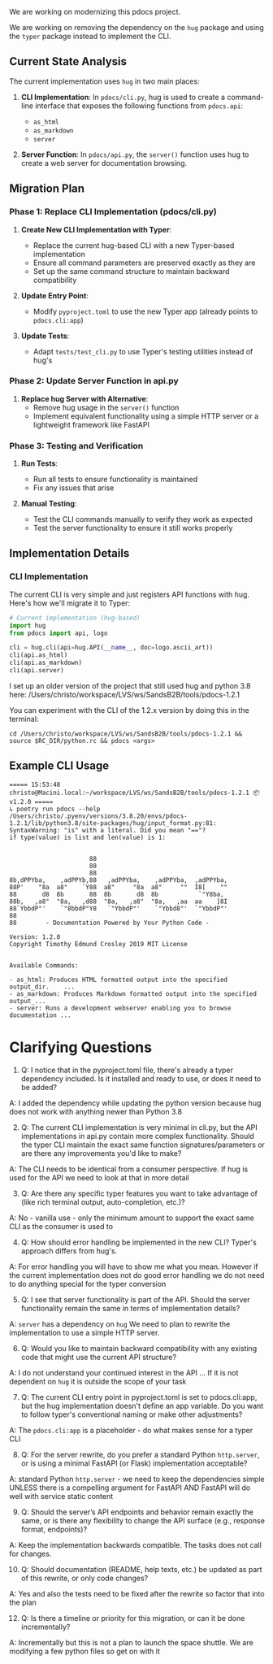 We are working on modernizing this pdocs project.

We are working on removing the dependency on the `hug` package and using the `typer` package instead to implement the CLI.

## Current State Analysis

The current implementation uses `hug` in two main places:

1. **CLI Implementation**: In `pdocs/cli.py`, hug is used to create a command-line interface that exposes the following functions from `pdocs.api`:
   - `as_html`
   - `as_markdown`
   - `server`

2. **Server Function**: In `pdocs/api.py`, the `server()` function uses hug to create a web server for documentation browsing.

## Migration Plan

### Phase 1: Replace CLI Implementation (pdocs/cli.py)

1. **Create New CLI Implementation with Typer**:
   - Replace the current hug-based CLI with a new Typer-based implementation
   - Ensure all command parameters are preserved exactly as they are
   - Set up the same command structure to maintain backward compatibility

2. **Update Entry Point**:
   - Modify `pyproject.toml` to use the new Typer app (already points to `pdocs.cli:app`)

3. **Update Tests**:
   - Adapt `tests/test_cli.py` to use Typer's testing utilities instead of hug's

### Phase 2: Update Server Function in api.py

1. **Replace hug Server with Alternative**:
   - Remove hug usage in the `server()` function
   - Implement equivalent functionality using a simple HTTP server or a lightweight framework like FastAPI

### Phase 3: Testing and Verification

1. **Run Tests**:
   - Run all tests to ensure functionality is maintained
   - Fix any issues that arise

2. **Manual Testing**:
   - Test the CLI commands manually to verify they work as expected
   - Test the server functionality to ensure it still works properly

## Implementation Details

### CLI Implementation

The current CLI is very simple and just registers API functions with hug. Here's how we'll migrate it to Typer:

```python
# Current implementation (hug-based)
import hug
from pdocs import api, logo

cli = hug.cli(api=hug.API(__name__, doc=logo.ascii_art))
cli(api.as_html)
cli(api.as_markdown)
cli(api.server)
```



I set up an older version of the project that still used hug and python 3.8 here: /Users/christo/workspace/LVS/ws/SandsB2B/tools/pdocs-1.2.1

You can experiment with the CLI of the 1.2.x version by doing this in the terminal:
```
cd /Users/christo/workspace/LVS/ws/SandsB2B/tools/pdocs-1.2.1 && source $RC_DIR/python.rc && pdocs <args>
```

## Example CLI Usage

```
===== 15:53:48  christo@Macini.local:~/workspace/LVS/ws/SandsB2B/tools/pdocs-1.2.1 📦 v1.2.0 =====
↳ poetry run pdocs --help
/Users/christo/.pyenv/versions/3.8.20/envs/pdocs-1.2.1/lib/python3.8/site-packages/hug/input_format.py:81: SyntaxWarning: "is" with a literal. Did you mean "=="?
if type(value) is list and len(value) is 1:


                      88
                      88
                      88
8b,dPPYba,    ,adPPYb,88   ,adPPYba,    ,adPPYba,  ,adPPYba,
88P'    "8a  a8"    `Y88  a8"     "8a  a8"     ""  I8[    ""
88       d8  8b       88  8b       d8  8b           `"Y8ba,
88b,   ,a8"  "8a,   ,d88  "8a,   ,a8"  "8a,   ,aa  aa    ]8I
88`YbbdP"'    `"8bbdP"Y8   `"YbbdP"'    `"Ybbd8"'  `"YbbdP"'
88
88        - Documentation Powered by Your Python Code -

Version: 1.2.0
Copyright Timothy Edmund Crosley 2019 MIT License


Available Commands:

- as_html: Produces HTML formatted output into the specified output_dir.    ...
- as_markdown: Produces Markdown formatted output into the specified output_...
- server: Runs a development webserver enabling you to browse documentation ...

```

# Clarifying Questions

1. Q: I notice that in the pyproject.toml
file, there's already a typer dependency included. Is it installed and ready to use, or does it need to be added?

A: I added the dependency while updating the python version because hug does not work with anything newer than Python 3.8

2. Q: The current CLI implementation is very minimal in cli.py, but the API implementations in api.py
contain more complex functionality. Should the typer CLI maintain the exact same function signatures/parameters or are there any improvements you'd like to make?

A: The CLI needs to be identical from a consumer perspective. If hug is used for the API we need to look at that in more detail

3. Q: Are there any specific typer features you want to take advantage of (like rich terminal output, auto-completion, etc.)?

A: No - vanilla use - only the minimum amount to support the exact same CLI as the consumer is used to

4. Q: How should error handling be implemented in the new CLI? Typer's approach differs from hug's.

A: For error handling you will have to show me what you mean. However if the current implementation does not do good error handling we do not need to do anything special for the typer conversion


5. Q: I see that server functionality is part of the API. Should the server functionality remain the same in terms of implementation details?

A: `server` has a dependency on `hug` We need to plan to rewrite the implementation to use a simple HTTP server.

6. Q: Would you like to maintain backward compatibility with any existing code that might use the current API structure?

A: I do not understand your continued interest in the API ... If it is not dependent on `hug` it is outside the scope of your task

7. Q: The current CLI entry point in pyproject.toml is set to pdocs.cli:app, but the hug implementation doesn't define an app variable. Do you want to follow typer's conventional naming or make other adjustments?

A: The `pdocs.cli:app` is a placeholder - do what makes sense for a typer CLI

8. Q: For the server rewrite, do you prefer a standard Python `http.server`, or is using a minimal FastAPI (or Flask) implementation acceptable?

A: standard Python `http.server` - we need to keep the dependencies simple UNLESS there is a compelling argument for FastAPI AND FastAPI will do well with service static content

9. Q: Should the server’s API endpoints and behavior remain exactly the same, or is there any flexibility to change the API surface (e.g., response format, endpoints)?

A: Keep the implementation backwards compatible. The tasks does not call for changes.

10. Q: Should documentation (README, help texts, etc.) be updated as part of this rewrite, or only code changes?

A: Yes and also the tests need to be fixed after the rewrite so factor that into the plan

12. Q: Is there a timeline or priority for this migration, or can it be done incrementally?

A: Incrementally but this is not a plan to launch the space shuttle. We are modifying a few python files so get on with it
